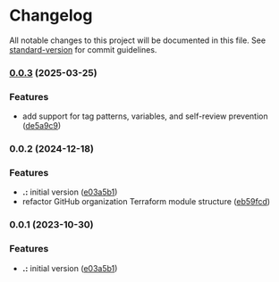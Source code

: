 # Changelog

All notable changes to this project will be documented in this file. See [standard-version](https://github.com/conventional-changelog/standard-version) for commit guidelines.

### [0.0.3](https://github.com/bitwala-devops/terraform-github-organization/compare/v0.0.2...v0.0.3) (2025-03-25)


### Features

* add support for tag patterns, variables, and self-review prevention ([de5a9c9](https://github.com/bitwala-devops/terraform-github-organization/commit/de5a9c910f2a9bc067ba62798b0fc3913605898a))

### 0.0.2 (2024-12-18)


### Features

* **.:** initial version ([e03a5b1](https://github.com/bitwala-devops/terraform-github-organization/commit/e03a5b1ae8df37c7e627e2249fa025ae80c6cc47))
* refactor GitHub organization Terraform module structure ([eb59fcd](https://github.com/bitwala-devops/terraform-github-organization/commit/eb59fcd01dfe873ce619aad98e331fb8baa490e3))

### 0.0.1 (2023-10-30)


### Features

* **.:** initial version ([e03a5b1](https://github.bitwa.la/bitwala-bank-devops/terraform-root-github-organization/commit/e03a5b1ae8df37c7e627e2249fa025ae80c6cc47))
